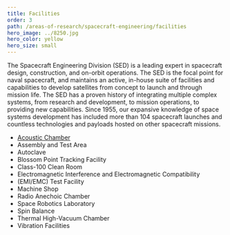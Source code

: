 ```yaml
---
title: Facilities
order: 3
path: /areas-of-research/spacecraft-engineering/facilities
hero_image: ../8250.jpg
hero_color: yellow
hero_size: small
---
```

The Spacecraft Engineering Division (SED) is a leading expert in spacecraft design, construction, and on-orbit operations. The SED is the focal point for naval spacecraft, and maintains an active, in-house suite of facilities and capabilities to develop satellites from concept to launch and through mission life. The SED has a proven history of integrating multiple complex systems, from research and development, to mission operations, to providing new capabilities. Since 1955, our expansive knowledge of space systems development has included more than 104 spacecraft launches and countless technologies and payloads hosted on other spacecraft missions.

- [Acoustic Chamber](/areas-of-research/spacecraft-engineering/facilities/acoustic-chamber/)
- Assembly and Test Area
- Autoclave
- Blossom Point Tracking Facility
- Class-100 Clean Room
- Electromagnetic Interference and Electromagnetic Compatibility
- (EMI/EMC) Test Facility
- Machine Shop
- Radio Anechoic Chamber
- Space Robotics Laboratory
- Spin Balance
- Thermal High-Vacuum Chamber
- Vibration Facilities
